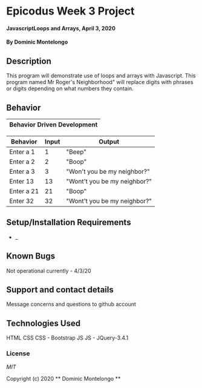 # Epicodus Week 3 Project 

#### JavascriptLoops and Arrays, April 3, 2020

#### By Dominic Montelongo

## Description

This program will demonstrate use of loops and arrays with Javascript.  This program named Mr Roger's Neighborhood" will replace digits with phrases or digits depending on what numbers they contain.

## Behavior

| Behavior Driven Development |
|-----------------------------|

| Behavior | Input | Output|
|----------|-------|-------|
| Enter a 1 | 1 | "Beep"|
| Enter a 2 | 2 | "Boop"|
| Enter a 3 | 3 | "Won't you be my neighbor?"|
| Enter 13 | 13 | "Wont't you be my neighbor?"|
| Enter a 21 | 21 | "Boop"|
| Enter 32 | 32 | "Wont't you be my neighbor?"| 


## Setup/Installation Requirements

* _

## Known Bugs

Not operational currently - 4/3/20

## Support and contact details

Message concerns and questions to github account

## Technologies Used

HTML 
CSS
CSS - Bootstrap
JS
JS - JQuery-3.4.1

### License

*MIT*

Copyright (c) 2020 ** Dominic Montelongo **